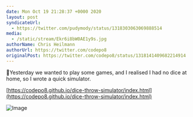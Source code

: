 ```yaml
---
date: Mon Oct 19 21:28:37 +0000 2020
layout: post
syndicateUrl:
  - https://twitter.com/pudymody/status/1318303063069888514
media:
  - /static/stream/Ekr6i8bW0AE1y9s.jpg
authorName: Chris Heilmann
authorUrl: https://twitter.com/codepo8
originalPost: https://twitter.com/codepo8/status/1318141409682214914
---
```

🎲Yesterday we wanted to play some games, and I realised I had no dice at home, so I wrote a quick simulator.

[https://codepo8.github.io/dice-throw-simulator/index.html](https://codepo8.github.io/dice-throw-simulator/index.html) 

![Image](/static/stream/Ekr6i8bW0AE1y9s.jpg)